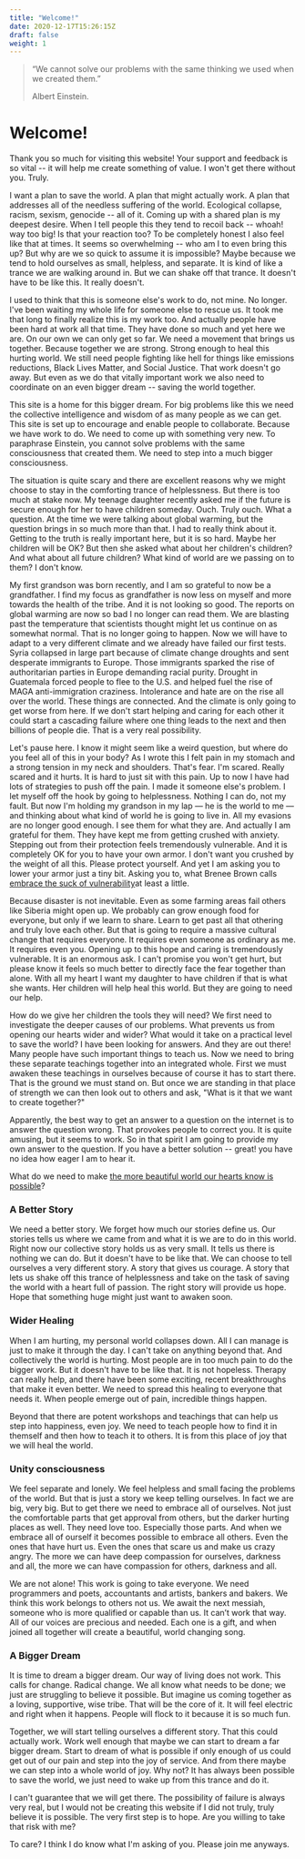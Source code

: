 ```yaml
---
title: "Welcome!"
date: 2020-12-17T15:26:15Z
draft: false
weight: 1
---
```

> “We cannot solve our problems with the same thinking we used when we created them.”
> 
> Albert Einstein.

# Welcome!

Thank you so much for visiting this website! Your support and feedback is so vital -- it will help me create something of value. I won't get there without you. Truly.

I want a plan to save the world. A plan that might actually work. A plan that addresses all of the needless suffering of the world. Ecological collapse, racism, sexism, genocide -- all of it. Coming up with a shared plan is my deepest desire. When I tell people this they tend to recoil back -- whoah! way too big! Is that your reaction too? To be completely honest I also feel like that at times. It seems so overwhelming -- who am I to even bring this up? But why are we so quick to assume it is impossible? Maybe because we tend to hold ourselves as small, helpless, and separate. It is kind of like a trance we are walking around in. But we can shake off that trance. It doesn't have to be like this. It really doesn't.

I used to think that this is someone else's work to do, not mine. No longer. I've been waiting my whole life for someone else to rescue us. It took me that long to finally realize this is my work too. And actually people have been hard at work all that time. They have done so much and yet here we are. On our own we can only get so far. We need a movement that brings us together. Because together we are strong. Strong enough to heal this hurting world. We still need people fighting like hell for things like emissions reductions, Black Lives Matter, and Social Justice. That work doesn't go away. But even as we do that vitally important work we also need to coordinate on an even bigger dream -- saving the world together.  

This site is a home for this bigger dream. For big problems like this we need the collective intelligence and wisdom of as many people as we can get. This site is set up to encourage and enable people to collaborate. Because we have work to do. We need to come up with something very new. To paraphrase Einstein, you cannot solve problems with the same consciousness that created them. We need to step into a much bigger consciousness.

The situation is quite scary and there are excellent reasons why we might choose to stay in the comforting trance of helplessness. But there is too much at stake now. My teenage daughter recently asked me if the future is secure enough for her to have children someday. Ouch. Truly ouch. What a question. At the time we were talking about global warming, but the question brings in so much more than that. I had to really think about it. Getting to the truth is really important here, but it is so hard. Maybe her children will be OK? But then she asked what about her children's children? And what about all future children? What kind of world are we passing on to them? I don't know.

My first grandson was born recently, and I am so grateful to now be a grandfather. I find my focus as grandfather is now less on myself and more towards the health of the tribe. And it is not looking so good. The reports on global warming are now so bad I no longer can read them. We are blasting past the temperature that scientists thought might let us continue on as somewhat normal. That is no longer going to happen. Now we will have to adapt to a very different climate and we already have failed our first tests. Syria collapsed in large part because of climate change droughts and sent desperate immigrants to Europe. Those immigrants sparked the rise of authoritarian parties in Europe demanding racial purity. Drought in Guatemala forced people to flee to the U.S. and helped fuel the rise of MAGA anti-immigration craziness. Intolerance and hate are on the rise all over the world. These things are connected. And the climate is only going to get worse from here. If we don't start helping and caring for each other it could start a cascading failure where one thing leads to the next and then billions of people die. That is a very real possibility.

Let's pause here. I know it might seem like a weird question, but where do you feel all of this in your body? As I wrote this I felt pain in my stomach and a strong tension in my neck and shoulders. That's fear. I'm scared. Really scared and it hurts. It is hard to just sit with this pain. Up to now I have had lots of strategies to push off the pain. I made it someone else's problem. I let myself off the hook by going to helplessness. Nothing I can do, not my fault. But now I'm holding my grandson in my lap — he is the world to me — and thinking about what kind of world he is going to live in. All my evasions are no longer good enough.  I see them for what they are. And actually I am grateful for them. They have kept me from getting crushed with anxiety. Stepping out from their protection feels tremendously vulnerable. And it is completely OK for you to have your own armor. I don't want you crushed by the weight of all this. Please protect yourself. And yet I am asking you to lower your armor just a tiny bit. Asking you to, what Brenee Brown calls [embrace the suck of vulnerability](https://www.youtube.com/watch?v=jDyeqihHVDY)at least a little.

Because disaster is not inevitable. Even as some farming areas fail others like Siberia might open up. We probably can grow enough food for everyone, but only if we learn to share. Learn to get past all that othering and truly love each other. But that is going to require a massive cultural change that requires everyone. It requires even someone as ordinary as me. It requires even you. Opening up to this hope and caring is tremendously vulnerable. It is an enormous ask. I can't promise you won't get hurt, but please know it feels so much better to directly face the fear together than alone. With all my heart I want my daughter to have children if that is what she wants. Her children will help heal this world. But they are going to need our help.

How do we give her children the tools they will need? We first need to investigate the deeper causes of our problems. What prevents us from opening our hearts wider and wider? What would it take on a practical level to save the world? I have been looking for answers. And they are out there! Many people have such important things to teach us. Now we need to bring these separate teachings together into an integrated whole. First we must awaken these teachings in ourselves because of course it has to start there. That is the ground we must stand on. But once we are standing in that place of strength we can then look out to others and ask, "What is it that we want to create together?"

Apparently, the best way to get an answer to a question on the internet is to answer the question wrong. That provokes people to correct you. It is quite amusing, but it seems to work. So in that spirit I am going to provide my own answer to the question. If you have a better solution -- great! you have no idea how eager I am to hear it.

What do we need to make [the more beautiful world our hearts know is possible](https://charleseisenstein.org/books/the-more-beautiful-world-our-hearts-know-is-possible/)?

### A Better Story

We need a better story. We forget how much our stories define us. Our stories tells us where we came from and what it is we are to do in this world. Right now our collective story holds us as very small. It tells us there is nothing we can do. But it doesn't have to be like that. We can choose to tell ourselves a very different story. A story that gives us courage. A story that lets us shake off this trance of helplessness and take on the task of saving the world with a heart full of passion. The right story will provide us hope. Hope that something huge might just want to awaken soon.

### Wider Healing

When I am hurting, my personal world collapses down. All I can manage is just to make it through the day. I can't take on anything beyond that. And collectively the world is hurting. Most people are in too much pain to do the bigger work. But it doesn't have to be like that. It is not hopeless. Therapy can really help, and there have been some exciting, recent breakthroughs that make it even better. We need to spread this healing to everyone that needs it. When people emerge out of pain, incredible things happen.

Beyond that there are potent workshops and teachings that can help us step into happiness, even joy. We need to teach people how to find it in themself and then how to teach it to others. It is from this place of joy that we will heal the world.

### Unity consciousness

We feel separate and lonely. We feel helpless and small facing the problems of the world. But that is just a story we keep telling ourselves. In fact we are big, very big. But to get there we need to embrace all of ourselves. Not just the comfortable parts that get approval from others, but the darker hurting places as well. They need love too. Especially those parts. And when we embrace all of ourself it becomes possible to embrace all others. Even the ones that have hurt us. Even the ones that scare us and make us crazy angry. The more we can have deep compassion for ourselves, darkness and all, the more we can have compassion for others, darkness and all.

We are not alone! This work is going to take everyone. We need programmers and poets, accountants and artists, bankers and bakers. We think this work belongs to others not us. We await the next messiah, someone who is more qualified or capable than us. It can’t work that way. All of our voices are precious and needed. Each one is a gift, and when joined all together will create a beautiful, world changing song.

### A Bigger Dream

It is time to dream a bigger dream. Our way of living does not work. This calls for change. Radical change. We all know what needs to be done; we just are struggling to believe it possible. But imagine us coming together as a loving, supportive, wise tribe. That will be the core of it. It will feel electric and right when it happens. People will flock to it because it is so much fun.

Together, we will start telling ourselves a different story. That this could actually work. Work well enough that maybe we can start to dream a far bigger dream. Start to dream of what is possible if only enough of us could get out of our pain and step into the joy of service. And from there maybe we can step into a whole world of joy. Why not? It has always been possible to save the world, we just need to wake up from this trance and do it.

I can't guarantee that we will get there. The possibility of failure is always very real, but I would not be creating this website if I did not truly, truly believe it is possible. The very first step is to hope. Are you willing to take that risk with me?

To care? I think I do know what I'm asking of you. Please join me anyways.
